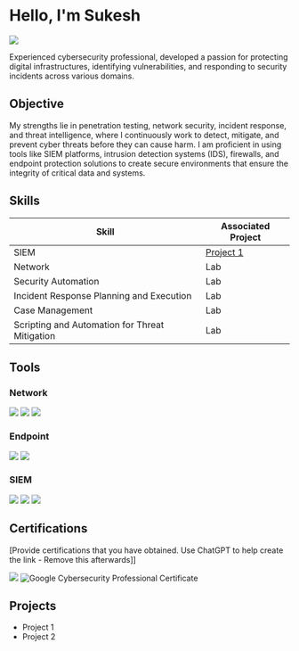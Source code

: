 
# Hello, I'm Sukesh
<a href="https://linkedin.com/in/sukesh-info"><img src="https://img.shields.io/badge/-LinkedIn-0072b1?&style=for-the-badge&logo=linkedin&logoColor=white" /></a>


Experienced cybersecurity professional, developed a passion for protecting digital infrastructures, identifying vulnerabilities, and responding to security incidents across various domains.

## Objective

My strengths lie in penetration testing, network security, incident response, and threat intelligence, where I continuously work to detect, mitigate, and prevent cyber threats before they can cause harm. I am proficient in using tools like SIEM platforms, intrusion detection systems (IDS), firewalls, and endpoint protection solutions to create secure environments that ensure the integrity of critical data and systems.

## Skills


| Skill                                         | Associated Project         |
|-----------------------------------------------|----------------------------|
| SIEM                                          | <a href="https://github.com/Reachsukesh/Project/tree/main">Project 1</a>|
| Network                                       | Lab|
| Security Automation                           | Lab|
| Incident Response Planning and Execution      | Lab|
| Case Management                               | Lab|
| Scripting and Automation for Threat Mitigation| Lab|

## Tools


### Network
<div>
    <img src="https://img.shields.io/badge/-Wireshark-1679A7?&style=for-the-badge&logo=Wireshark&logoColor=white" />
    <img src="https://img.shields.io/badge/-Suricata-EF3B2D?&style=for-the-badge&logo=Suricata&logoColor=white" />
    <img src="https://img.shields.io/badge/-Zeek-777BB4?&style=for-the-badge&logo=Zeek&logoColor=white" />
</div>

### Endpoint
<div>
    <img src="https://img.shields.io/badge/-Microsoft_Defender_for_Endpoint-00A4EF?&style=for-the-badge&logo=Microsoft&logoColor=white" />
    <img src="https://img.shields.io/badge/-Velociraptor-4B275F?&style=for-the-badge&logo=Velociraptor&logoColor=white" />
</div>

### SIEM
<div>
    <img src="https://img.shields.io/badge/-Microsoft_Sentinel-0078D4?&style=for-the-badge&logo=Microsoft&logoColor=white" />
    <img src="https://img.shields.io/badge/-Splunk-000000?&style=for-the-badge&logo=Splunk&logoColor=white" />
    <img src="https://img.shields.io/badge/-Elastic-005571?&style=for-the-badge&logo=Elastic&logoColor=white" />
</div>

## Certifications
[Provide certifications that you have obtained. Use ChatGPT to help create the link - Remove this afterwards]]
<div>
<img src="https://img.shields.io/badge/-Security%2B-FF0000?&style=for-the-badge&logo=CompTIA&logoColor=white" />
<img src="https://img.shields.io/badge/Google_Cybersecurity-Professional_Certificate-blue?style=for-the-badge&logo=google&logoColor=white" alt="Google Cybersecurity Professional Certificate" />


## Projects
- Project 1
- Project 2
